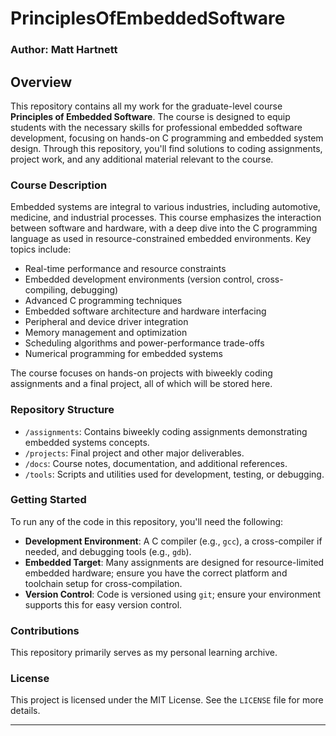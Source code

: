 # PrinciplesOfEmbeddedSoftware

### Author: Matt Hartnett

## Overview
This repository contains all my work for the graduate-level course **Principles of Embedded Software**. The course is designed to equip students with the necessary skills for professional embedded software development, focusing on hands-on C programming and embedded system design. Through this repository, you'll find solutions to coding assignments, project work, and any additional material relevant to the course.

### Course Description
Embedded systems are integral to various industries, including automotive, medicine, and industrial processes. This course emphasizes the interaction between software and hardware, with a deep dive into the C programming language as used in resource-constrained embedded environments. Key topics include:

- Real-time performance and resource constraints
- Embedded development environments (version control, cross-compiling, debugging)
- Advanced C programming techniques
- Embedded software architecture and hardware interfacing
- Peripheral and device driver integration
- Memory management and optimization
- Scheduling algorithms and power-performance trade-offs
- Numerical programming for embedded systems

The course focuses on hands-on projects with biweekly coding assignments and a final project, all of which will be stored here.

### Repository Structure

- `/assignments`: Contains biweekly coding assignments demonstrating embedded systems concepts.
- `/projects`: Final project and other major deliverables.
- `/docs`: Course notes, documentation, and additional references.
- `/tools`: Scripts and utilities used for development, testing, or debugging.

### Getting Started

To run any of the code in this repository, you'll need the following:
- **Development Environment**: A C compiler (e.g., `gcc`), a cross-compiler if needed, and debugging tools (e.g., `gdb`).
- **Embedded Target**: Many assignments are designed for resource-limited embedded hardware; ensure you have the correct platform and toolchain setup for cross-compilation.
- **Version Control**: Code is versioned using `git`; ensure your environment supports this for easy version control.

### Contributions
This repository primarily serves as my personal learning archive.

### License
This project is licensed under the MIT License. See the `LICENSE` file for more details.

---
